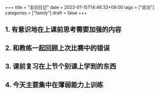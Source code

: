 +++
title = "击剑日记"
date = 2023-01-15T14:46:33+08:00
tags = ["击剑"]
categories = ["family"]
draft = false
+++

## 1. 有意识地在上课前思考需要加强的内容

## 2. 和教练一起回顾上次比赛中的错误

## 3. 课前复习在上节个别课上学到的东西

## 4. 今天主要集中在薄弱能力上训练